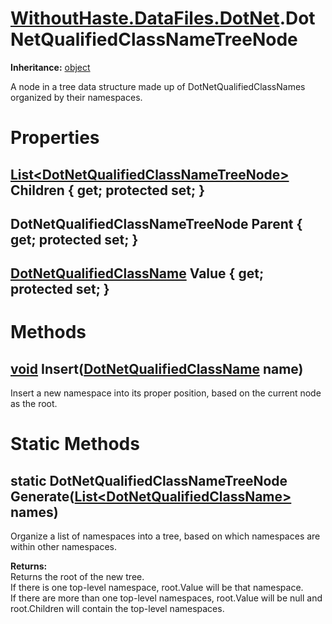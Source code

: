 # [WithoutHaste.DataFiles.DotNet](TableOfContents.WithoutHaste.DataFiles.DotNet.md).DotNetQualifiedClassNameTreeNode

**Inheritance:** [object](https://docs.microsoft.com/en-us/dotnet/api/system.object)  

A node in a tree data structure made up of DotNetQualifiedClassNames organized by their namespaces.  

# Properties

## [List&lt;DotNetQualifiedClassNameTreeNode&gt;](https://docs.microsoft.com/en-us/dotnet/api/system.collections.generic.list-1) Children { get; protected set; }

## DotNetQualifiedClassNameTreeNode Parent { get; protected set; }

## [DotNetQualifiedClassName](WithoutHaste.DataFiles.DotNet.DotNetQualifiedClassName.md) Value { get; protected set; }

# Methods

## [void](https://docs.microsoft.com/en-us/dotnet/api/system.void) Insert([DotNetQualifiedClassName](WithoutHaste.DataFiles.DotNet.DotNetQualifiedClassName.md) name)

Insert a new namespace into its proper position, based on the current node as the root.  

# Static Methods

## static DotNetQualifiedClassNameTreeNode Generate([List&lt;DotNetQualifiedClassName&gt;](https://docs.microsoft.com/en-us/dotnet/api/system.collections.generic.list-1) names)

Organize a list of namespaces into a tree, based on which namespaces are within other namespaces.  

**Returns:**  
Returns the root of the new tree.  
If there is one top-level namespace, root.Value will be that namespace.  
If there are more than one top-level namespaces, root.Value will be null and root.Children will contain the top-level namespaces.  

